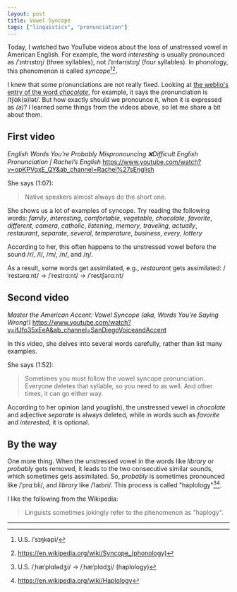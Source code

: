 ```yaml
---
layout: post
title: Vowel Syncope
tags: ["linguistics", "pronunciation"]
---
```


Today, I watched two YouTube videos about the loss of unstressed vowel in American English.
For example, the word *interesting* is usually pronounced as /ˈɪntrɪstɪŋ/ (three syllables), not /ˈɪntərɪstɪŋ/ (four syllables).
In phonology, this phenomenon is called *syncope*[^syncope-pron][^wiki-syncope].

I knew that some pronunciations are not really fixed.
Looking at [the weblio's entry of the word *chocolate*](https://ejje.weblio.jp/content/chocolate), for example, it says the pronunciation is /tʃάk(ə)lət/.
But how exactly should we pronounce it, when it is expressed as *(ə)*?
I learned some things from the videos above, so let me share a bit about them.

## First video
*English Words You’re Probably Mispronouncing ❌Difficult English Pronunciation | Rachel’s English*
<https://www.youtube.com/watch?v=opKPVqxE_QY&ab_channel=Rachel%27sEnglish>

She says (1:07):

> Native speakers almost always do the short one.

She shows us a lot of examples of syncope.
Try reading the following words: *family*, *interesting*, *comfortable*, *vegetable*, *chocolate*, *favorite*, *different*, *camera*, *catholic*, *listening*, *memory*, *traveling*, *actually*, *restaurant*, *separate*, *several*, *temperature*, *business*, *every*, *lottery*

According to her, this often happens to the unstressed vowel before the sound /r/, /l/, /m/, /n/, and /ŋ/.

As a result, some words get assimilated, e.g., *restaurant* gets assimilated: /ˈrestərɑːnt/ ->  /ˈrestrɑːnt/ -> /ˈrestʃərɑːnt/

## Second video
*Master the American Accent: Vowel Syncope (aka, Words You're Saying Wrong!)*
<https://www.youtube.com/watch?v=ifJfo35xEeA&ab_channel=SanDiegoVoiceandAccent>

In this video, she delves into several words carefully, rather than list many examples.

She says (1:52):
> Sometimes you must follow the vowel syncope pronunciation. Everyone deletes that syllable, so you need to as well. And other times, it can go either way.

According to her opinion (and youglish), the unstressed vewel in *chocolate* and adjective *separate* is always deleted, while in words such as *favorite* and *interested*, it is optional.

## By the way
One more thing.
When the unstressed vowel in the words like *library* or *probably* gets removed, it leads to the two consecutive similar sounds, which sometimes gets assimilated.
So, *probably* is sometimes pronounced like /ˈprɑːbli/, and *library* like /ˈlaɪbri/.
This process is called "haplology"[^haplology-pron][^wiki-haplology].

I like the following from the Wikipedia:

> Linguists sometimes jokingly refer to the phenomenon as "haplogy".

---

[^syncope-pron]: U.S. /ˈsɪŋkəpi/
[^wiki-syncope]: <https://en.wikipedia.org/wiki/Syncope_(phonology)>
[^haplology-pron]: U.S. /ˌhæˈplɑlədʒi/ -> /ˌhæˈplɑdʒi/ (haplology)
[^wiki-haplology]: <https://en.wikipedia.org/wiki/Haplology>
